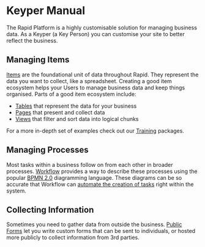 # Keyper Manual

The Rapid Platform is a highly customisable solution for managing business data. As a Keyper (a Key Person) you can customise your site to better reflect the business. 

## Managing Items

[Items](/docs/Rapid/4-Keyper%20Manual/2-Designer/1-Tables/1-all-about-tables-in-designer/1-all-about-tables-in-designer.md) are the foundational unit of data throughout Rapid. They represent the data you want to collect, like a spreadsheet. Creating a good item ecosystem helps your Users to manage business data and keep things organised. Parts of a good item ecosystem include:
- [Tables](/docs/Rapid/4-Keyper%20Manual/2-Designer/1-Tables/1-all-about-tables-in-designer/1-all-about-tables-in-designer.md) that represent the data for your business
- [Pages](/docs/Rapid/4-Keyper%20Manual/2-Designer/2-Pages/1-all-about-pages-in-designer.md) that present and collect data
- [Views](/docs/Rapid/3-User%20Manual/2-Explorer/4-Views/1-Views-Overview/1-Views-Overview.md) that filter and sort data into logical chunks

For a more in-depth set of examples check out our <a href="https://docs.rapidplatform.com/training">Training</a> packages.

## Managing Processes

Most tasks within a business follow on from each other in broader processes. [Workflow](/docs/Rapid/4-Keyper%20Manual/3-Workflow/1-overview/1-overview.md) provides a way to describe these processes using the popular [BPMN 2.0](https://camunda.com/bpmn/) diagramming language. These diagrams can be so accurate that Workflow can [automate the creation of tasks](/docs/Rapid/4-Keyper%20Manual/3-Workflow/1-overview/1-overview.md) right within the system.

## Collecting Information

Sometimes you need to gather data from outside the business. [Public Forms](/docs/Rapid/4-Keyper%20Manual/4-Adaptive%20Designer/2-How%20to%20create%20a%20new%20Adaptive%20Document%20Form/2-How%20to%20create%20a%20new%20Adaptive%20Document%20Form.md) let you write custom forms that can be sent to individuals, or hosted more publicly to collect information from 3rd parties.
